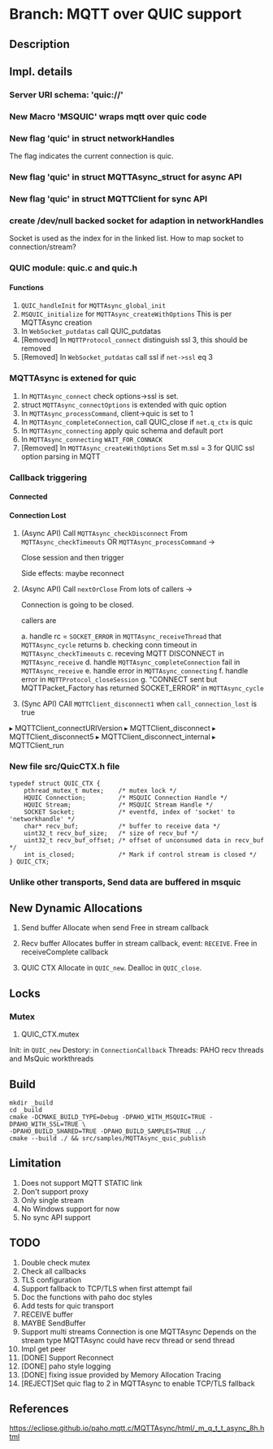 # Branch: MQTT over QUIC support

## Description

## Impl. details

### Server URI schema: 'quic://'

### New Macro 'MSQUIC' wraps mqtt over quic code

### New flag 'quic' in struct **networkHandles**
The flag indicates the current connection is quic.

### New flag 'quic' in struct **MQTTAsync_struct** for async API

### New flag 'quic' in struct **MQTTClient** for sync API

### create /dev/null backed socket for adaption in **networkHandles**
Socket is used as the index for in the linked list.
How to map socket to connection/stream?

### QUIC module: quic.c and quic.h

#### Functions

1. `QUIC_handleInit`  for `MQTTAsync_global_init`
1. `MSQUIC_initialize` for `MQTTAsync_createWithOptions`
   This is per MQTTAsync creation
1. In `WebSocket_putdatas` call QUIC_putdatas   
1. [Removed]  In `MQTTProtocol_connect` distinguish ssl 3, this should be removed
1. [Removed] In `WebSocket_putdatas` call ssl if `net->ssl` eq 3

### MQTTAsync is extened for quic

1. In `MQTTAsync_connect` check options->ssl is set.
1. struct `MQTTAsync_connectOptions` is extended with quic option
1. In `MQTTAsync_processCommand`, client->quic is set to 1
1. In `MQTTAsync_completeConnection`, call QUIC_close if `net.q_ctx` is quic
1. In `MQTTAsync_connecting` apply quic schema and default port
1. In `MQTTAsync_connecting` `WAIT_FOR_CONNACK`
1. [Removed] In `MQTTAsync_createWithOptions` Set m.ssl = 3 for QUIC ssl option parsing in MQTT

### Callback triggering

#### Connected

#### Connection Lost

1. (Async API) Call `MQTTAsync_checkDisconnect` From `MQTTAsync_checkTimeouts` OR `MQTTAsync_processCommand` -> 

   Close session and then trigger
   
   Side effects: maybe reconnect
   
1. (Async API) Call `nextOrClose` From lots of callers ->
   
   Connection is going to be closed.
    
   callers are
   
   a. handle rc = `SOCKET_ERROR` in `MQTTAsync_receiveThread` that `MQTTAsync_cycle` returns
   b. checking conn timeout in `MQTTAsync_checkTimeouts`
   c. receving MQTT DISCONNECT in `MQTTAsync_receive`
   d. handle `MQTTAsync_completeConnection` fail in `MQTTAsync_receive`
   e. handle error in `MQTTAsync_connecting`
   f. handle error in `MQTTProtocol_closeSession`
   g. "CONNECT sent but MQTTPacket_Factory has returned SOCKET_ERROR"  in `MQTTAsync_cycle`

   
1. (Sync API) CAll `MQTTClient_disconnect1` when `call_connection_lost` is true 

  ▸   MQTTClient_connectURIVersion
  ▸   MQTTClient_disconnect
  ▸   MQTTClient_disconnect5
  ▸   MQTTClient_disconnect_internal
  ▸   MQTTClient_run

### New file src/QuicCTX.h file

```
typedef struct QUIC_CTX {
    pthread_mutex_t mutex;    /* mutex lock */
	HQUIC Connection;         /* MSQUIC Connection Handle */
	HQUIC Stream;             /* MSQUIC Stream Handle */
    SOCKET Socket;            /* eventfd, index of 'socket' to 'networkhandle' */
    char* recv_buf;           /* buffer to receive data */
    uint32_t recv_buf_size;   /* size of recv_buf */
    uint32_t recv_buf_offset; /* offset of unconsumed data in recv_buf */
    int is_closed;            /* Mark if control stream is closed */
} QUIC_CTX;

```

### Unlike other transports, Send data are buffered in msquic

## New Dynamic Allocations

1. Send buffer
   Allocate when send
   Free in stream callback
   
1. Recv buffer
   Allocates buffer in stream callback, event: `RECEIVE`.
   Free in receiveComplete callback
    
1. QUIC CTX
   Allocate in `QUIC_new`.
   Dealloc in  `QUIC_close`.
   
## Locks

### Mutex

1. QUIC_CTX.mutex

Init: in `QUIC_new`
Destory: in `ConnectionCallback`
Threads: PAHO recv threads and MsQuic workthreads

## Build
```
mkdir _build
cd _build
cmake -DCMAKE_BUILD_TYPE=Debug -DPAHO_WITH_MSQUIC=TRUE -DPAHO_WITH_SSL=TRUE \
-DPAHO_BUILD_SHARED=TRUE -DPAHO_BUILD_SAMPLES=TRUE ../
cmake --build ./ && src/samples/MQTTAsync_quic_publish
```

## Limitation
1. Does not support MQTT STATIC link
1. Don't support proxy 
1. Only single stream
1. No Windows support for now
1. No sync API support

## TODO

1. Double check mutex 
1. Check all callbacks
1. TLS configuration
1. Support fallback to TCP/TLS when first attempt fail
1. Doc the functions with paho doc styles
1. Add tests for quic transport
1. RECEIVE buffer
1. MAYBE SendBuffer
1. Support multi streams
   Connection is one MQTTAsync
   Depends on the stream type MQTTAsync could have recv thread or send thread
1. Impl get peer
1. [DONE] Support Reconnect
1. [DONE] paho style logging
1. [DONE] fixing issue provided by Memory Allocation Tracing
1. [REJECT]Set quic flag to 2 in MQTTAsync to enable TCP/TLS fallback


## References

https://eclipse.github.io/paho.mqtt.c/MQTTAsync/html/_m_q_t_t_async_8h.html
